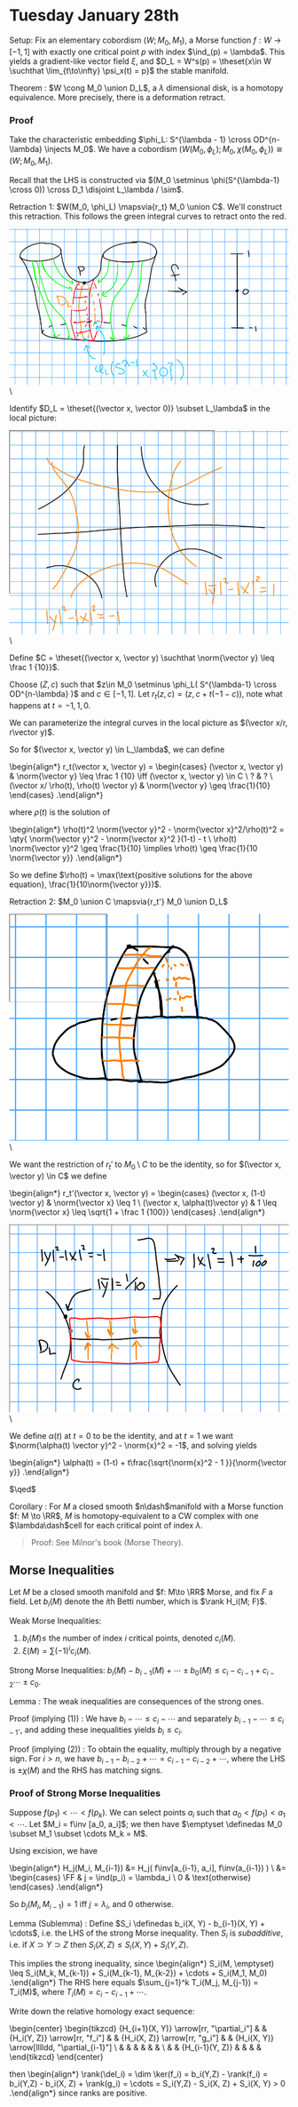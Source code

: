 # Tuesday January 28th

Setup:
Fix an elementary cobordism $(W; M_0, M_1)$, a Morse function $f: W\to [-1, 1]$ with exactly one critical point $p$ with index $\ind_(p) = \lambda$.
This yields a gradient-like vector field $\xi$, and $D_L = W^s(p) = \theset{x\in W \suchthat \lim_{t\to\infty} \psi_x(t) = p}$ the stable manifold.

Theorem
:   $W \cong M_0 \union D_L$, a $\lambda$ dimensional disk, is a homotopy equivalence.
    More precisely, there is a deformation retract.

### Proof

Take the characteristic embedding $\phi_L: S^{\lambda - 1} \cross OD^{n-\lambda} \injects M_0$.
We have a cobordism $(W(M_0, \phi_L); M_0, \chi(M_0, \phi_L)) \cong (W; M_0, M_1)$.

Recall that the LHS is constructed via $(M_0 \setminus \phi(S^{\lambda-1} \cross 0)) \cross D_1 \disjoint L_\lambda / \sim$.

Retraction 1:
$W(M_0, \phi_L) \mapsvia{r_t} M_0 \union C$.
We'll construct this retraction.
This follows the green integral curves to retract onto the red.

![Image](figures/2020-01-28-11:19.png)\

Identify $D_L = \theset{(\vector x, \vector 0)} \subset L_\lambda$ in the local picture:

![Image](figures/2020-01-28-11:17.png)\

Define $C = \theset{(\vector x, \vector y) \suchthat \norm{\vector y} \leq \frac 1 {10}}$.

Choose $(Z, c)$ such that $z\in M_0 \setminus \phi_L( S^{\lambda-1} \cross OD^{n-\lambda}  )$ and $c\in [-1, 1]$.
Let $r_t(z, c) = (z, c + t(-1-c))$, note what happens at $t=-1, 1, 0$.

We can parameterize the integral curves in the local picture as $(\vector x/r, r\vector y)$.

So for $(\vector x, \vector y) \in L_\lambda$, we can define


\begin{align*}
r_t(\vector x, \vector y) =
\begin{cases}
(\vector x, \vector y) & \norm{\vector y} \leq \frac 1 {10} \iff (\vector x, \vector y) \in C \\
? & ? \\
(\vector x/ \rho(t), \rho(t) \vector y) & \norm{\vector y} \geq \frac{1}{10}
\end{cases}
.\end{align*}

where $\rho(t)$ is the solution of

\begin{align*}
\rho(t)^2 \norm{\vector y}^2 - \norm{\vector x}^2/\rho(t)^2 = \qty{ \norm{\vector y}^2 - \norm{\vector x}^2  }(1-t) - t \\
\rho(t) \norm{\vector y}^2 \geq \frac{1}{10} \implies \rho(t) \geq \frac{1}{10 \norm{\vector y}}
.\end{align*}

So we define $\rho(t) = \max(\text{positive solutions for the above equation}, \frac{1}{10\norm{\vector y}})$.

Retraction 2:
$M_0 \union C \mapsvia{r_t'} M_0 \union D_L$

![Image](figures/2020-01-28-11:33.png)\

We want the restriction of $r_t'$ to $M_0\setminus C$ to be the identity, so for $(\vector x, \vector y) \in C$ we define

\begin{align*}
r_t'(\vector x, \vector y) =
\begin{cases}
(\vector x, (1-t) \vector y) & \norm{\vector x} \leq 1 \\
(\vector x, \alpha(t)\vector y) & 1 \leq \norm{\vector x} \leq \sqrt{1 + \frac 1 {100}}
\end{cases}
.\end{align*}

![Image](figures/2020-01-28-11:37.png)\

We define $\alpha(t)$ at $t=0$ to be the identity, and at $t=1$ we want $\norm{\alpha(t) \vector y}^2 - \norm{x}^2 = -1$, and solving yields

\begin{align*}
\alpha(t) = (1-t) + t\frac{\sqrt{\norm{x}^2 - 1 }}{\norm{\vector y}}
.\end{align*}

$\qed$

Corollary
: For $M$ a closed smooth $n\dash$manifold with a Morse function $f: M \to \RR$, $M$ is homotopy-equivalent to a CW complex with one $\lambda\dash$cell for each critical point of index $\lambda$.

> Proof: See Milnor's book (Morse Theory).

## Morse Inequalities

Let $M$ be a closed smooth manifold and $f: M\to \RR$ Morse, and fix $F$ a field.
Let $b_i(M)$ denote the $i$th Betti number, which is $\rank H_i(M; F)$.

Weak Morse Inequalities:

1. $b_i(M) \leq$ the number of index $i$ critical points, denoted $c_i(M)$.
2. $\xi(M) = \sum (-1)^i c_i(M)$.

Strong Morse Inequalities:
$b_i(M) - b_{i-1}(M) + \cdots \pm b_0(M) \leq c_i - c_{i-1} + c_{i-2} \cdots \pm c_0$.

Lemma
: The weak inequalities are consequences of the strong ones.

Proof (implying (1))
: We have $b_i - \cdots \leq c_i - \cdots$ and separately $b_{i-1} - \cdots \leq c_{i-1} \cdot$, and adding these inequalities yields $b_i \leq c_i$.

Proof (implying (2))
: To obtain the equality, multiply through by a negative sign.
  For $i> n$, we have $b_{i-1} - b_{i-2} + \cdots = c_{i-1} - c_{i-2} + \cdots$, where the LHS is $\pm \chi(M)$ and the RHS has matching signs.

### Proof of Strong Morse Inequalities

Suppose $f(p_1) < \cdots < f(p_k)$.
We can select points $a_i$ such that $a_0 < f(p_1) < a_1 < \cdots$.
Let $M_i = f\inv [a_0, a_i]$; we then have $\emptyset \definedas M_0 \subset M_1 \subset \cdots M_k = M$.

Using excision, we have

\begin{align*}
H_j(M_i, M_{i-1})
&= H_j( f\inv[a_{i-1}, a_i], f\inv(a_{i-1}) ) \\
&=
\begin{cases}
\FF & j = \ind(p_i) = \lambda_i \\
0 & \text{otherwise}
\end{cases}
.\end{align*}

So $b_j(M_{i}, M_{i-1}) = 1$ iff $j = \lambda_i$, and 0 otherwise.

Lemma (Sublemma)
:   Define $S_i \definedas b_i(X, Y) - b_{i-1}(X, Y) + \cdots$, i.e. the LHS of the strong Morse inequality.
    Then $S_i$ is *subadditive*, i.e. if $X \supset Y \supset Z$ then $S_i(X, Z) \leq S_i(X, Y) + S_i(Y, Z)$.

This implies the strong inequality, since
\begin{align*}
S_i(M, \emptyset) \leq S_i(M_k, M_{k-1}) + S_i(M_{k-1}, M_{k-2}) + \cdots + S_i(M_1, M_0)
.\end{align*}
The RHS here equals $\sum_{j=1}^k T_i(M_j, M_{j-1}) = T_i(M)$, where $T_i(M) = c_i - c_{i-1} + \cdots$.

Write down the relative homology exact sequence:

\begin{center}
\begin{tikzcd}
{H_{i+1}(X, Y)} \arrow[rr, "\partial_i"] &  & {H_i(Y, Z)} \arrow[rr, "f_i"] &  & {H_i(X, Z)} \arrow[rr, "g_i"] &  & {H_i(X, Y)} \arrow[lllldd, "\partial_{i-1}"] \\
&  &                               &  &                               &  &                                              \\
&  & {H_{i-1}(Y, Z)}               &  &                               &  &
\end{tikzcd}
\end{center}

then
\begin{align*}
\rank(\del_i) = \dim \ker(f_i) = b_i(Y,Z) - \rank(f_i) = b_i(Y,Z) - b_i(X, Z) + \rank(g_i) = \cdots = S_i(Y,Z) - S_i(X, Z) + S_i(X, Y) > 0
.\end{align*}
since ranks are positive.
